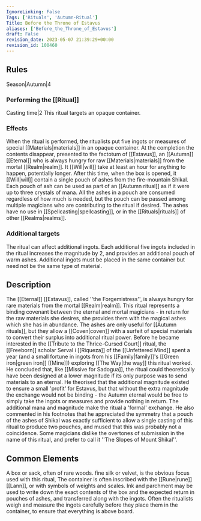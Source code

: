 ```yaml
---
IgnoreLinking: False
Tags: ['Rituals', 'Autumn-Ritual']
Title: Before the Throne of Estavus
aliases: ['Before_the_Throne_of_Estavus']
draft: False
revision_date: 2023-05-07 21:39:29+00:00
revision_id: 100460
---
```


## Rules
Season|Autumn|4
### Performing the [[Ritual]]
Casting time|2 This ritual targets an opaque container.
### Effects
When the ritual is performed, the ritualists put five ingots or measures of special [[Materials|materials]] in an opaque container. At the completion the contents disappear, presented to the factotum of [[Estavus]], an [[Autumn]] [[Eternal]] who is always hungry for raw [[Materials|materials]] from the mortal [[Realm|realm]].
It [[Will|will]] take at least an hour for anything to happen, potentially longer. After this time, when the box is opened, it [[Will|will]] contain a single pouch of ashes from the fire-mountain Shikal. Each pouch of ash can be used as part of an [[Autumn ritual]] as if it were up to three crystals of mana. All the ashes in a pouch are consumed regardless of how much is needed, but the pouch can be passed among multiple magicians who are contributing to the ritual if desired.
The ashes have no use in [[Spellcasting|spellcasting]], or in the [[Rituals|rituals]] of other [[Realms|realms]].
### Additional targets
The ritual can affect additional ingots. Each additional five ingots included in the ritual increases the magnitude by 2, and provides an additional pouch of warm ashes. Additional ingots must be placed in the same container but need not be the same type of material.
## Description
The [[Eternal]] [[Estavus]], called ''the Forgemistress'', is always hungry for rare materials from the mortal [[Realm|realm]]. This ritual represents a binding covenant between the eternal and mortal magicians - in return for the raw materials she desires, she provides them with the magical ashes which she has in abundance. The ashes are only useful for [[Autumn rituals]], but they allow a [[Coven|coven]] with a surfeit of special materials to convert their surplus into additional ritual power.
Before he became interested in the [[Tribute to the Thrice-Cursed Court]] ritual, the [[Freeborn]] scholar Serval i [[Riqueza]] of the [[Unfettered Mind]] spent a year (and a small fortune in ingots from his [[Family|family]]'s [[Green iron|green iron]] [[Mine]]) exploring [[The Way|the way]] this ritual worked. He concluded that, like [[Missive for Sadogua]], the ritual could theoretically have been designed at a lower magnitude if its only purpose was to send materials to an eternal. He theorised that the additional magnitude existed to ensure a small 'profit' for Estavus, but that without the extra magnitude the exchange would not be binding - the Autumn eternal would be free to simply take the ingots or measures and provide nothing in return. The additional mana and magnitude make the ritual a 'formal' exchange. He also commented in his footnotes that he appreciated the symmetry that a pouch of the ashes of Shikal was exactly sufficient to allow a single casting of this ritual to produce two pouches, and mused that this was probably not a coincidence.
Some magicians dislike the overtones of submission in the name of this ritual, and prefer to call it ''The Slopes of Mount Shikal''.
## Common Elements
A box or sack, often of rare woods. fine silk or velvet, is the obvious focus used with this ritual, The container is often inscribed with the [[Rune|rune]] [[Lann]], or with symbols of weights and scales. Ink and parchment may be used to write down the exact contents of the box and the expected return in pouches of ashes, and transferred along with the ingots. Often the ritualists weigh and measure the ingots carefully before they place them in the container, to ensure that everything is above board.